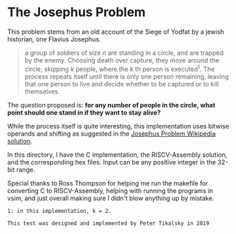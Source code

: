 # The Josephus Problem   

This problem stems from an old account of the Siege of Yodfat by a jewish historian, one Flavius Josephus.
>a group of soldiers of size *n* are standing in a circle, and are trapped by the enemy. Choosing death over capture, they move around the circle, skipping *k* people, where the *k* th person is executed<sup>1</sup>.
The process repeats itself until there is only one person remaining, leaving that one person to live and decide whether to be captured or to kill themselves.

The question proposed is: **for any number of people in the circle, what point should one stand in if they want to stay alive?**

While the process itself is quite interesting, this implementation uses bitwise operands and shifting as suggested in the [Josephus Problem Wikipedia solution](https://en.wikipedia.org/wiki/Josephus_problem#Solution).

In this directory, I have the C implementation, the RISCV-Assembly solution, and the corresponding hex files. Input can be any positive integer in the 32-bit range.

Special thanks to Ross Thompson for helping me run the makefile for converting C to RISCV-Assembly, helping with running the programs in vsim, and just overall making sure I didn't blow anything up by mistake.


`1: in this implementation, k = 2.`

`This test was designed and implemented by Peter Tikalsky in 2019`
